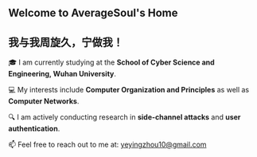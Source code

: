 ## Welcome to AverageSoul's Home

## 我与我周旋久，宁做我！


🎓 I am currently studying at the **School of Cyber Science and Engineering, Wuhan University**.

💻 My interests include **Computer Organization and Principles** as well as **Computer Networks**.

🔍 I am actively conducting research in **side-channel attacks** and **user authentication**.

📫 Feel free to reach out to me at: yeyingzhou10@gmail.com

